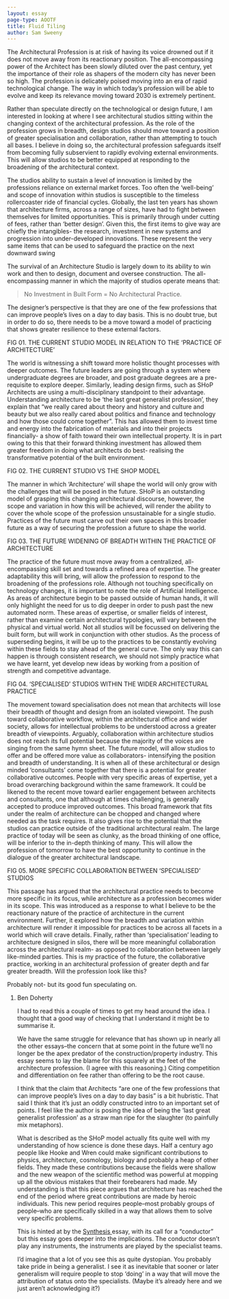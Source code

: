 ```yaml
---
layout: essay
page-type: AOOTF
title: Fluid Tiling 
author: Sam Sweeny
---
```


<p>The Architectural Profession is at risk of having its voice drowned out if it does not move away from its reactionary position. The all-encompassing power of the Architect has been slowly diluted over the past century, yet the importance of their role as shapers of the modern city has never been so high. The profession is delicately poised moving into an era of rapid technological change. The way in which today’s profession will be able to evolve and keep its relevance moving toward 2030 is extremely pertinent.</p>
<p>Rather than speculate directly on the technological or design future, I am interested in looking at where I see architectural studios sitting within the changing context of the architectural profession. As the role of the profession grows in breadth, design studios should move toward a position of greater specialisation and collaboration, rather than attempting to touch all bases. I believe in doing so, the architectural profession safeguards itself from becoming fully subservient to rapidly evolving external environments. This will allow studios to be better equipped at responding to the broadening of the architectural context.</p>
<p>The studios ability to sustain a level of innovation is limited by the professions reliance on external market forces. Too often the ‘well-being’ and scope of innovation within studios is susceptible to the timeless rollercoaster ride of financial cycles. Globally, the last ten years has shown that architecture firms, across a range of sizes, have had to fight between themselves for limited opportunities. This is primarily through under cutting of fees, rather than ‘better design’. Given this, the first items to give way are chiefly the intangibles- the research, investment in new systems and progression into under-developed innovations. These represent the very same items that can be used to safeguard the practice on the next downward swing</p>
<p>The survival of an Architecture Studio is largely down to its ability to win work and then to design, document and oversee construction. The all-encompassing manner in which the majority of studios operate means that:</p>
<blockquote><p>No Investment in Built Form = No Architectural Practice.</p></blockquote>
<p>The designer’s perspective is that they are one of the few professions that can improve people’s lives on a day to day basis. This is no doubt true, but in order to do so, there needs to be a move toward a model of practicing that shows greater resilience to these external factors.</p>
<div class="aootf-cap"><img class="key" src="./FLUID TILING _ Tropos_files/Diagrams-for-essay-01.png" alt=""><img src="./FLUID TILING _ Tropos_files/Diagrams-for-essay-02.png" alt="">FIG 01. THE CURRENT STUDIO MODEL IN RELATION TO THE ‘PRACTICE OF ARCHITECTURE’</div>
<p>The world is witnessing a shift toward more holistic thought processes with deeper outcomes. The future leaders are going through a system where undergraduate degrees are broader, and post graduate degrees are a pre-requisite to explore deeper. Similarly, leading design firms, such as SHoP Architects are using a multi-disciplinary standpoint to their advantage. Understanding architecture to be ‘the last great generalist profession’, they explain that “we really cared about theory and history and culture and beauty but we also really cared about politics and finance and technology and how those could come together”. This has allowed them to invest time and energy into the fabrication of materials and into their projects financially- a show of faith toward their own intellectual property. It is in part owing to this that their forward thinking investment has allowed them greater freedom in doing what architects do best- realising the transformative potential of the built environment.</p>
<div class="aootf-cap"><img class="key" src="./FLUID TILING _ Tropos_files/Diagrams-for-essay-01.png" alt=""><img src="./FLUID TILING _ Tropos_files/Diagrams-for-essay-03.png" alt="">FIG 02. THE CURRENT STUDIO VS THE SHOP MODEL</div>
<p>The manner in which ‘Architecture’ will shape the world will only grow with the challenges that will be posed in the future. SHoP is an outstanding model of grasping this changing architectural discourse, however, the scope and variation in how this will be achieved, will render the ability to cover the whole scope of the profession unsustainable for a single studio. Practices of the future must carve out their own spaces in this broader future as a way of securing the profession a future to shape the world.</p>
<div class="aootf-cap"><img class="key" src="./FLUID TILING _ Tropos_files/Diagrams-for-essay-01.png" alt=""><img src="./FLUID TILING _ Tropos_files/Diagrams-for-essay-04.png" alt="">FIG 03. THE FUTURE WIDENING OF BREADTH WITHIN THE PRACTICE OF ARCHITECTURE</div>
<p>The practice of the future must move away from a centralized, all-encompassing skill set and towards a refined area of expertise. The greater adaptability this will bring, will allow the profession to respond to the broadening of the professions role. Although not touching specifically on technology changes, it is important to note the role of Artificial Intelligence. As areas of architecture begin to be passed outside of human hands, it will only highlight the need for us to dig deeper in order to push past the new automated norm. These areas of expertise, or smaller fields of interest, rather than examine certain architectural typologies, will vary between the physical and virtual world. Not all studios will be focussed on delivering the built form, but will work in conjunction with other studios. As the process of superseding begins, it will be up to the practices to be constantly evolving within these fields to stay ahead of the general curve. The only way this can happen is through consistent research, we should not simply practice what we have learnt, yet develop new ideas by working from a position of strength and competitive advantage.</p>
<div class="aootf-cap"><img class="key" src="./FLUID TILING _ Tropos_files/Diagrams-for-essay-01.png" alt=""><img src="./FLUID TILING _ Tropos_files/Diagrams-for-essay-05.png" alt="">FIG 04. ‘SPECIALISED’ STUDIOS WITHIN THE WIDER ARCHITECTURAL PRACTICE</div>
<p>The movement toward specialisation does not mean that architects will lose their breadth of thought and design from an isolated viewpoint. The push toward collaborative workflow, within the architectural office and wider society, allows for intellectual problems to be understood across a greater breadth of viewpoints. Arguably, collaboration within architecture studios does not reach its full potential because the majority of the voices are singing from the same hymn sheet. The future model, will allow studios to offer and be offered more value as collaborators- intensifying the position and breadth of understanding. It is when all of these architectural or design minded ‘consultants’ come together that there is a potential for greater collaborative outcomes. People with very specific areas of expertise, yet a broad overarching background within the same framework. It could be likened to the recent move toward earlier engagement between architects and consultants, one that although at times challenging, is generally accepted to produce improved outcomes. This broad framework that fits under the realm of architecture can be chopped and changed where needed as the task requires. It also gives rise to the potential that the studios can practice outside of the traditional architectural realm. The large practice of today will be seen as clunky, as the broad thinking of one office, will be inferior to the in-depth thinking of many. This will allow the profession of tomorrow to have the best opportunity to continue in the dialogue of the greater architectural landscape.</p>
<div class="aootf-cap"><img class="key" src="./FLUID TILING _ Tropos_files/Diagrams-for-essay-01.png" alt=""><img src="./FLUID TILING _ Tropos_files/Diagrams-for-essay-06.png" alt="">FIG 05. MORE SPECIFIC COLLABORATION BETWEEN ‘SPECIALISED’ STUDIOS</div>
<p>This passage has argued that the architectural practice needs to become more specific in its focus, while architecture as a profession becomes wider in its scope. This was introduced as a response to what I believe to be the reactionary nature of the practice of architecture in the current environment. Further, it explored how the breadth and variation within architecture will render it impossible for practices to be across all facets in a world which will crave details. Finally, rather than ‘specialisation’ leading to architecture designed in silos, there will be more meaningful collaboration across the architectural realm- as opposed to collaboration between largely like-minded parties. This is my practice of the future, the collaborative practice, working in an architectural profession of greater depth and far greater breadth. Will the profession look like this?</p>
<p>Probably not- but its good fun speculating on.</p>

					
<ol>
	<li><span class="commenter">Ben Doherty</span>
		<p>I had to read this a couple of times to get my head around the idea. I thought that a good way of checking that I understand it might be to summarise it.</p>
		<p>We have the same struggle for relevance that has shown up in nearly all the other essays–the concern that at some point in the future we’ll no longer be the apex predator of the construction/property industry. This essay seems to lay the blame for this squarely at the feet of the architecture profession. (I agree with this reasoning.) Citing competition and differentiation on fee rather than offering to be the root cause.</p>
		<p>I think that the claim that Architects “are one of the few professions that can improve people’s lives on a day to day basis” is a bit hubristic. That said I think that it’s just an oddly constructed intro to an important set of points. I feel like the author is posing the idea of being the ‘last great generalist profession’ as a straw man ripe for the slaughter (to painfully mix metaphors).</p>
		<p>What is described as the SHoP model actually fits quite well with my understanding of how science is done these days. Half a century ago people like Hooke and Wren could make significant contributions to physics, architecture, cosmology, biology and probably a heap of other fields. They made these contributions because the fields were shallow and the new weapon of the scientific method was powerful at mopping up all the obvious mistakes that their forebearers had made. My understanding is that this piece argues that architecture has reached the end of the period where great contributions are made by heroic individuals. This new period requires people–most probably groups of people–who are specifically skilled in a way that allows them to solve very specific problems.</p>
		<p>This is hinted at by the <a href="http://blogs.bvn.com.au/tropos/2015/02/17/16672/" title="Synthesis" rel="nofollow">Synthesis </a>essay, with its call for a “conductor” but this essay goes deeper into the implications. The conductor doesn’t play any instruments, the instruments are played by the specialist teams.</p>
		<p>I’d imagine that a lot of you see this as quite dystopian. You probably take pride in being a generalist. I see it as inevitable that sooner or later generalism will require people to stop ‘doing’ in a way that will move the attribution of status onto the specialists. (Maybe it’s already here and we just aren’t acknowledging it?)</p>
	</li>
</ol>